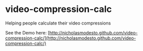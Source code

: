 video-compression-calc
======================

Helping people calculate their video compressions

See the Demo here: [http://nicholasmodesto.github.com/video-compression-calc/](http://nicholasmodesto.github.com/video-compression-calc/)